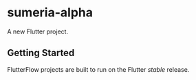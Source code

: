 # sumeria-alpha

A new Flutter project.

## Getting Started

FlutterFlow projects are built to run on the Flutter _stable_ release.
